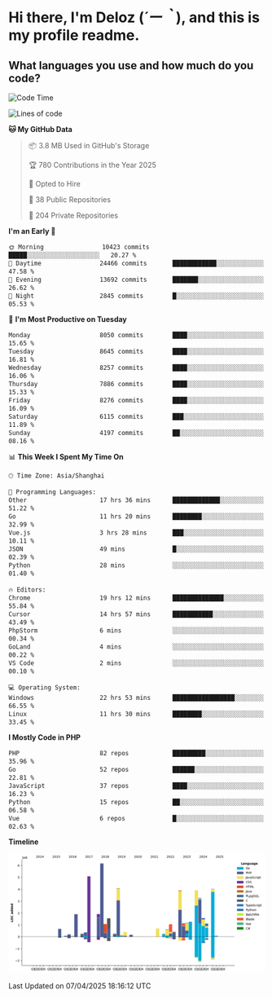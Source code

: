 # **Hi there, I'm Deloz (*´ー｀*), and this is my profile readme.**

## **What languages you use and how much do you code?**

<!--START_SECTION:waka-->
![Code Time](http://img.shields.io/badge/Code%20Time-6%2C073%20hrs%2022%20mins-blue)

![Lines of code](https://img.shields.io/badge/From%20Hello%20World%20I%27ve%20Written-48.8%20million%20lines%20of%20code-blue)

**🐱 My GitHub Data** 

> 📦 3.8 MB Used in GitHub's Storage 
 > 
> 🏆 780 Contributions in the Year 2025
 > 
> 💼 Opted to Hire
 > 
> 📜 38 Public Repositories 
 > 
> 🔑 204 Private Repositories 
 > 
**I'm an Early 🐤** 

```text
🌞 Morning                10423 commits       █████░░░░░░░░░░░░░░░░░░░░   20.27 % 
🌆 Daytime                24466 commits       ████████████░░░░░░░░░░░░░   47.58 % 
🌃 Evening                13692 commits       ███████░░░░░░░░░░░░░░░░░░   26.62 % 
🌙 Night                  2845 commits        █░░░░░░░░░░░░░░░░░░░░░░░░   05.53 % 
```
📅 **I'm Most Productive on Tuesday** 

```text
Monday                   8050 commits        ████░░░░░░░░░░░░░░░░░░░░░   15.65 % 
Tuesday                  8645 commits        ████░░░░░░░░░░░░░░░░░░░░░   16.81 % 
Wednesday                8257 commits        ████░░░░░░░░░░░░░░░░░░░░░   16.06 % 
Thursday                 7886 commits        ████░░░░░░░░░░░░░░░░░░░░░   15.33 % 
Friday                   8276 commits        ████░░░░░░░░░░░░░░░░░░░░░   16.09 % 
Saturday                 6115 commits        ███░░░░░░░░░░░░░░░░░░░░░░   11.89 % 
Sunday                   4197 commits        ██░░░░░░░░░░░░░░░░░░░░░░░   08.16 % 
```


📊 **This Week I Spent My Time On** 

```text
🕑︎ Time Zone: Asia/Shanghai

💬 Programming Languages: 
Other                    17 hrs 36 mins      █████████████░░░░░░░░░░░░   51.22 % 
Go                       11 hrs 20 mins      ████████░░░░░░░░░░░░░░░░░   32.99 % 
Vue.js                   3 hrs 28 mins       ███░░░░░░░░░░░░░░░░░░░░░░   10.11 % 
JSON                     49 mins             █░░░░░░░░░░░░░░░░░░░░░░░░   02.39 % 
Python                   28 mins             ░░░░░░░░░░░░░░░░░░░░░░░░░   01.40 % 

🔥 Editors: 
Chrome                   19 hrs 12 mins      ██████████████░░░░░░░░░░░   55.84 % 
Cursor                   14 hrs 57 mins      ███████████░░░░░░░░░░░░░░   43.49 % 
PhpStorm                 6 mins              ░░░░░░░░░░░░░░░░░░░░░░░░░   00.34 % 
GoLand                   4 mins              ░░░░░░░░░░░░░░░░░░░░░░░░░   00.22 % 
VS Code                  2 mins              ░░░░░░░░░░░░░░░░░░░░░░░░░   00.10 % 

💻 Operating System: 
Windows                  22 hrs 53 mins      █████████████████░░░░░░░░   66.55 % 
Linux                    11 hrs 30 mins      ████████░░░░░░░░░░░░░░░░░   33.45 % 
```

**I Mostly Code in PHP** 

```text
PHP                      82 repos            █████████░░░░░░░░░░░░░░░░   35.96 % 
Go                       52 repos            ██████░░░░░░░░░░░░░░░░░░░   22.81 % 
JavaScript               37 repos            ████░░░░░░░░░░░░░░░░░░░░░   16.23 % 
Python                   15 repos            ██░░░░░░░░░░░░░░░░░░░░░░░   06.58 % 
Vue                      6 repos             █░░░░░░░░░░░░░░░░░░░░░░░░   02.63 % 
```



**Timeline**

![Lines of Code chart](https://raw.githubusercontent.com/deloz/deloz/main/assets/bar_graph.png)


 Last Updated on 07/04/2025 18:16:12 UTC
<!--END_SECTION:waka-->
